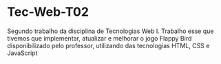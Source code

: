 # Tec-Web-T02
Segundo trabalho da disciplina de Tecnologias Web I. Trabalho esse que tivemos que implementar, atualizar e melhorar o jogo Flappy Bird disponibilizado pelo professor, utilizando das tecnologias HTML, CSS e JavaScript
